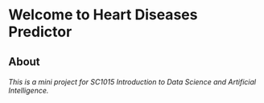 # Welcome to Heart Diseases Predictor

## About 
###### This is a mini project for SC1015 Introduction to Data Science and Artificial Intelligence. 

